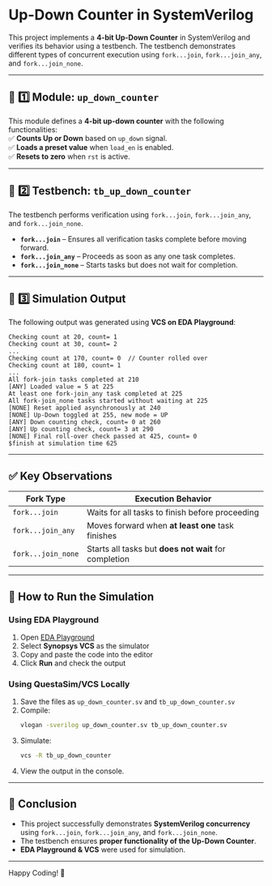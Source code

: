 # Up-Down Counter in SystemVerilog

This project implements a **4-bit Up-Down Counter** in SystemVerilog and verifies its behavior using a testbench. The testbench demonstrates different types of concurrent execution using `fork...join`, `fork...join_any`, and `fork...join_none`.

---

## 📌 1️⃣ Module: `up_down_counter`
This module defines a **4-bit up-down counter** with the following functionalities:  
✅ **Counts Up or Down** based on `up_down` signal.  
✅ **Loads a preset value** when `load_en` is enabled.  
✅ **Resets to zero** when `rst` is active.  

---

## 📌 2️⃣ Testbench: `tb_up_down_counter`
The testbench performs verification using `fork...join`, `fork...join_any`, and `fork...join_none`.  
- **`fork...join`** – Ensures all verification tasks complete before moving forward.  
- **`fork...join_any`** – Proceeds as soon as any one task completes.  
- **`fork...join_none`** – Starts tasks but does not wait for completion.  

---

## 📌 3️⃣ Simulation Output  
The following output was generated using **VCS on EDA Playground**:

```
Checking count at 20, count= 1
Checking count at 30, count= 2
...
Checking count at 170, count= 0  // Counter rolled over
Checking count at 180, count= 1
...
All fork-join tasks completed at 210
[ANY] Loaded value = 5 at 225
At least one fork-join_any task completed at 225
All fork-join_none tasks started without waiting at 225
[NONE] Reset applied asynchronously at 240
[NONE] Up-Down toggled at 255, new mode = UP
[ANY] Down counting check, count= 0 at 260
[ANY] Up counting check, count= 3 at 290
[NONE] Final roll-over check passed at 425, count= 0
$finish at simulation time 625
```

---

## ✅ **Key Observations**
| **Fork Type**        | **Execution Behavior** |
|----------------------|----------------------|
| `fork...join`       | Waits for all tasks to finish before proceeding |
| `fork...join_any`   | Moves forward when **at least one** task finishes |
| `fork...join_none`  | Starts all tasks but **does not wait** for completion |

---

## 🚀 **How to Run the Simulation**
### **Using EDA Playground**
1. Open [EDA Playground](https://www.edaplayground.com/)
2. Select **Synopsys VCS** as the simulator
3. Copy and paste the code into the editor
4. Click **Run** and check the output

### **Using QuestaSim/VCS Locally**
1. Save the files as `up_down_counter.sv` and `tb_up_down_counter.sv`
2. Compile:  
   ```bash
   vlogan -sverilog up_down_counter.sv tb_up_down_counter.sv
   ```
3. Simulate:  
   ```bash
   vcs -R tb_up_down_counter
   ```
4. View the output in the console.

---

## 📌 **Conclusion**
- This project successfully demonstrates **SystemVerilog concurrency** using `fork...join`, `fork...join_any`, and `fork...join_none`.
- The testbench ensures **proper functionality of the Up-Down Counter**.
- **EDA Playground & VCS** were used for simulation.

---
Happy Coding! 🚀
